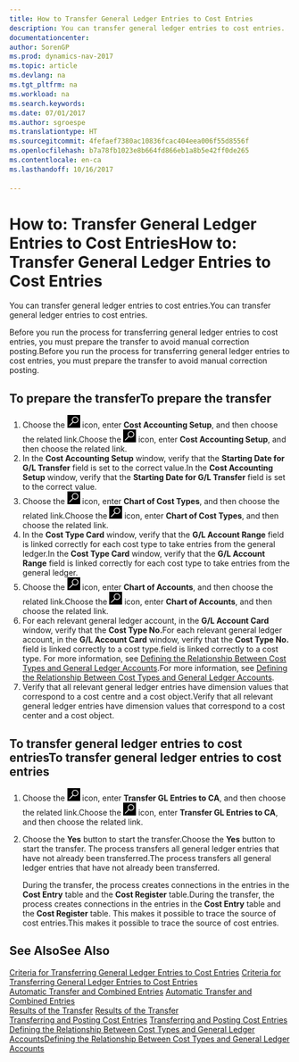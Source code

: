 ```yaml
---
title: How to Transfer General Ledger Entries to Cost Entries
description: You can transfer general ledger entries to cost entries.
documentationcenter: 
author: SorenGP
ms.prod: dynamics-nav-2017
ms.topic: article
ms.devlang: na
ms.tgt_pltfrm: na
ms.workload: na
ms.search.keywords: 
ms.date: 07/01/2017
ms.author: sgroespe
ms.translationtype: HT
ms.sourcegitcommit: 4fefaef7380ac10836fcac404eea006f55d8556f
ms.openlocfilehash: b7a78fb1023e8b664fd866eb1a8b5e42ff0de265
ms.contentlocale: en-ca
ms.lasthandoff: 10/16/2017

---
```

# <a name="how-to-transfer-general-ledger-entries-to-cost-entries"></a><span data-ttu-id="572fc-103">How to: Transfer General Ledger Entries to Cost Entries</span><span class="sxs-lookup"><span data-stu-id="572fc-103">How to: Transfer General Ledger Entries to Cost Entries</span></span>
<span data-ttu-id="572fc-104">You can transfer general ledger entries to cost entries.</span><span class="sxs-lookup"><span data-stu-id="572fc-104">You can transfer general ledger entries to cost entries.</span></span>  

<span data-ttu-id="572fc-105">Before you run the process for transferring general ledger entries to cost entries, you must prepare the transfer to avoid manual correction posting.</span><span class="sxs-lookup"><span data-stu-id="572fc-105">Before you run the process for transferring general ledger entries to cost entries, you must prepare the transfer to avoid manual correction posting.</span></span>  

## <a name="to-prepare-the-transfer"></a><span data-ttu-id="572fc-106">To prepare the transfer</span><span class="sxs-lookup"><span data-stu-id="572fc-106">To prepare the transfer</span></span>  

1.  <span data-ttu-id="572fc-107">Choose the ![Search for Page or Report](media/ui-search/search_small.png "Search for Page or Report icon") icon, enter **Cost Accounting Setup**, and then choose the related link.</span><span class="sxs-lookup"><span data-stu-id="572fc-107">Choose the ![Search for Page or Report](media/ui-search/search_small.png "Search for Page or Report icon") icon, enter **Cost Accounting Setup**, and then choose the related link.</span></span>  
2.  <span data-ttu-id="572fc-108">In the **Cost Accounting Setup** window, verify that the **Starting Date for G/L Transfer** field is set to the correct value.</span><span class="sxs-lookup"><span data-stu-id="572fc-108">In the **Cost Accounting Setup** window, verify that the **Starting Date for G/L Transfer** field is set to the correct value.</span></span>  
3.  <span data-ttu-id="572fc-109">Choose the ![Search for Page or Report](media/ui-search/search_small.png "Search for Page or Report icon") icon, enter **Chart of Cost Types**, and then choose the related link.</span><span class="sxs-lookup"><span data-stu-id="572fc-109">Choose the ![Search for Page or Report](media/ui-search/search_small.png "Search for Page or Report icon") icon, enter **Chart of Cost Types**, and then choose the related link.</span></span>  
4.  <span data-ttu-id="572fc-110">In the **Cost Type Card** window, verify that the **G/L Account Range** field is linked correctly for each cost type to take entries from the general ledger.</span><span class="sxs-lookup"><span data-stu-id="572fc-110">In the **Cost Type Card** window, verify that the **G/L Account Range** field is linked correctly for each cost type to take entries from the general ledger.</span></span>  
5.  <span data-ttu-id="572fc-111">Choose the ![Search for Page or Report](media/ui-search/search_small.png "Search for Page or Report icon") icon, enter **Chart of Accounts**, and then choose the related link.</span><span class="sxs-lookup"><span data-stu-id="572fc-111">Choose the ![Search for Page or Report](media/ui-search/search_small.png "Search for Page or Report icon") icon, enter **Chart of Accounts**, and then choose the related link.</span></span>  
6.  <span data-ttu-id="572fc-112">For each relevant general ledger account, in the **G/L Account Card** window, verify that the **Cost Type No.**</span><span class="sxs-lookup"><span data-stu-id="572fc-112">For each relevant general ledger account, in the **G/L Account Card** window, verify that the **Cost Type No.**</span></span> <span data-ttu-id="572fc-113">field is linked correctly to a cost type.</span><span class="sxs-lookup"><span data-stu-id="572fc-113">field is linked correctly to a cost type.</span></span> <span data-ttu-id="572fc-114">For more information, see [Defining the Relationship Between Cost Types and General Ledger Accounts](finance-defining-the-relationship-between-cost-types-and-general-ledger-accounts.md).</span><span class="sxs-lookup"><span data-stu-id="572fc-114">For more information, see [Defining the Relationship Between Cost Types and General Ledger Accounts](finance-defining-the-relationship-between-cost-types-and-general-ledger-accounts.md).</span></span>  
7.  <span data-ttu-id="572fc-115">Verify that all relevant general ledger entries have dimension values that correspond to a cost centre and a cost object.</span><span class="sxs-lookup"><span data-stu-id="572fc-115">Verify that all relevant general ledger entries have dimension values that correspond to a cost center and a cost object.</span></span>  

## <a name="to-transfer-general-ledger-entries-to-cost-entries"></a><span data-ttu-id="572fc-116">To transfer general ledger entries to cost entries</span><span class="sxs-lookup"><span data-stu-id="572fc-116">To transfer general ledger entries to cost entries</span></span>  
1.  <span data-ttu-id="572fc-117">Choose the ![Search for Page or Report](media/ui-search/search_small.png "Search for Page or Report icon") icon, enter **Transfer GL Entries to CA**, and then choose the related link.</span><span class="sxs-lookup"><span data-stu-id="572fc-117">Choose the ![Search for Page or Report](media/ui-search/search_small.png "Search for Page or Report icon") icon, enter **Transfer GL Entries to CA**, and then choose the related link.</span></span>  
2.  <span data-ttu-id="572fc-118">Choose the **Yes** button to start the transfer.</span><span class="sxs-lookup"><span data-stu-id="572fc-118">Choose the **Yes** button to start the transfer.</span></span> <span data-ttu-id="572fc-119">The process transfers all general ledger entries that have not already been transferred.</span><span class="sxs-lookup"><span data-stu-id="572fc-119">The process transfers all general ledger entries that have not already been transferred.</span></span>  

    <span data-ttu-id="572fc-120">During the transfer, the process creates connections in the entries in the **Cost Entry** table and the **Cost Register** table.</span><span class="sxs-lookup"><span data-stu-id="572fc-120">During the transfer, the process creates connections in the entries in the **Cost Entry** table and the **Cost Register** table.</span></span> <span data-ttu-id="572fc-121">This makes it possible to trace the source of cost entries.</span><span class="sxs-lookup"><span data-stu-id="572fc-121">This makes it possible to trace the source of cost entries.</span></span>  

## <a name="see-also"></a><span data-ttu-id="572fc-122">See Also</span><span class="sxs-lookup"><span data-stu-id="572fc-122">See Also</span></span>  
 <span data-ttu-id="572fc-123">[Criteria for Transferring General Ledger Entries to Cost Entries](finance-criteria-for-transferring-general-ledger-entries-to-cost-entries.md) </span><span class="sxs-lookup"><span data-stu-id="572fc-123">[Criteria for Transferring General Ledger Entries to Cost Entries](finance-criteria-for-transferring-general-ledger-entries-to-cost-entries.md) </span></span>  
 <span data-ttu-id="572fc-124">[Automatic Transfer and Combined Entries](finance-automatic-transfer-combined-entries.md) </span><span class="sxs-lookup"><span data-stu-id="572fc-124">[Automatic Transfer and Combined Entries](finance-automatic-transfer-combined-entries.md) </span></span>  
 <span data-ttu-id="572fc-125">[Results of the Transfer](finance-results-of-the-transfer.md) </span><span class="sxs-lookup"><span data-stu-id="572fc-125">[Results of the Transfer](finance-results-of-the-transfer.md) </span></span>  
 <span data-ttu-id="572fc-126">[Transferring and Posting Cost Entries](finance-transfer-and-post-cost-entries.md) </span><span class="sxs-lookup"><span data-stu-id="572fc-126">[Transferring and Posting Cost Entries](finance-transfer-and-post-cost-entries.md) </span></span>  
 [<span data-ttu-id="572fc-127">Defining the Relationship Between Cost Types and General Ledger Accounts</span><span class="sxs-lookup"><span data-stu-id="572fc-127">Defining the Relationship Between Cost Types and General Ledger Accounts</span></span>](finance-defining-the-relationship-between-cost-types-and-general-ledger-accounts.md)   

